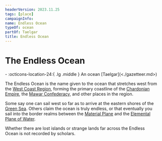 ```yaml
---
headerVersion: 2023.11.25
tags: [place]
campaignInfo:
name: Endless Ocean
typeOf: ocean
partOf: Taelgar
title: Endless Ocean
---
```


# The Endless Ocean
<div class="grid cards ext-narrow-margin ext-one-column" markdown>
-    :octicons-location-24:{ .lg .middle } An ocean [Taelgar](<./gazetteer.md>)  
</div>


The Endless Ocean is the name given to the ocean that stretches west from the [West Coast Region](<west-coast/west-coast-region.md>), forming the primary coastline of the [Chardonian Empire](<west-coast/chardonian-empire/chardonian-empire.md>), the [Mawar Confederacy](<west-coast/mawar-confederacy/mawar-confederacy.md>), and other places in the region. 

Some say one can sail west so far as to arrive at the eastern shores of the [Green Sea](<./green-sea.md>). Others claim the ocean is truly endless, or that eventually you sail into the border realms between the [Material Plane](<../cosmology/multiverse/material-plane.md>) and the [Elemental Plane of Water](<../cosmology/multiverse/energy-realms/elemental-realms/elemental-plane-of-water.md>). 

Whether there are lost islands or strange lands far across the Endless Ocean is not recorded by scholars. 